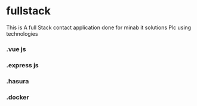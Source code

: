 # fullstack
This  is A full Stack contact application done for minab it solutions Plc using technologies
### .vue js
### .express js
### .hasura
### .docker
